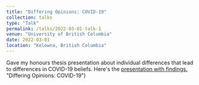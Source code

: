 ```yaml
---
title: "Differing Opinions: COVID-19"
collection: talks
type: "Talk"
permalink: /talks/2022-03-01-talk-1
venue: "University of British Columbia"
date: 2022-03-01
location: "Kelowna, British Columbia"
---
```


Gave my honours thesis presentation about individual differences that lead to differences in COVID-19 beliefs. Here's the [presentation with findings.](https://drive.google.com/file/d/1H3_cQqEXI-ayrUqMcpX_3JuEt053oTNw/view?usp=drive_link) "Differing Opinions: COVID-19")
